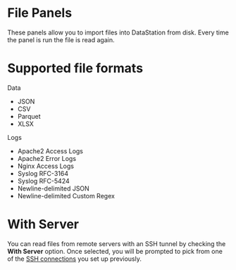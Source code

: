 # File Panels

These panels allow you to import files into DataStation from
disk. Every time the panel is run the file is read again.

# Supported file formats

Data

* JSON
* CSV
* Parquet
* XLSX

Logs

* Apache2 Access Logs
* Apache2 Error Logs
* Nginx Access Logs
* Syslog RFC-3164
* Syslog RFC-5424
* Newline-delimited JSON
* Newline-delimited Custom Regex

# With Server

You can read files from remote servers with an SSH tunnel by checking
the **With Server** option. Once selected, you will be prompted to
pick from one of the [SSH connections](../SSH_Connections.md) you set
up previously.
